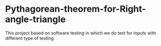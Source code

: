 # Pythagorean-theorem-for-Right-angle-triangle
This project based on software testing in which we do test for inputs with different type of testing.
